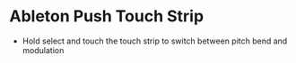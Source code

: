 # Ableton Push Touch Strip

- Hold select and touch the touch strip to switch between pitch bend and modulation